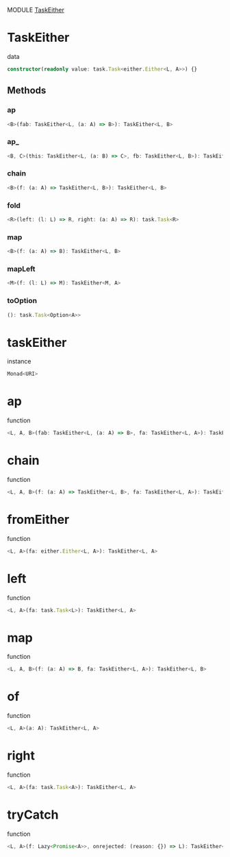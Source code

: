 MODULE [TaskEither](https://github.com/gcanti/fp-ts/blob/master/src/TaskEither.ts)
# TaskEither
data
```ts
constructor(readonly value: task.Task<either.Either<L, A>>) {}
```
## Methods

### ap
```ts
<B>(fab: TaskEither<L, (a: A) => B>): TaskEither<L, B> 
```
### ap_
```ts
<B, C>(this: TaskEither<L, (a: B) => C>, fb: TaskEither<L, B>): TaskEither<L, C> 
```
### chain
```ts
<B>(f: (a: A) => TaskEither<L, B>): TaskEither<L, B> 
```
### fold
```ts
<R>(left: (l: L) => R, right: (a: A) => R): task.Task<R> 
```
### map
```ts
<B>(f: (a: A) => B): TaskEither<L, B> 
```
### mapLeft
```ts
<M>(f: (l: L) => M): TaskEither<M, A> 
```
### toOption
```ts
(): task.Task<Option<A>> 
```
# taskEither
instance
```ts
Monad<URI>
```
# ap
function
```ts
<L, A, B>(fab: TaskEither<L, (a: A) => B>, fa: TaskEither<L, A>): TaskEither<L, B>
```

# chain
function
```ts
<L, A, B>(f: (a: A) => TaskEither<L, B>, fa: TaskEither<L, A>): TaskEither<L, B>
```

# fromEither
function
```ts
<L, A>(fa: either.Either<L, A>): TaskEither<L, A>
```

# left
function
```ts
<L, A>(fa: task.Task<L>): TaskEither<L, A>
```

# map
function
```ts
<L, A, B>(f: (a: A) => B, fa: TaskEither<L, A>): TaskEither<L, B>
```

# of
function
```ts
<L, A>(a: A): TaskEither<L, A>
```

# right
function
```ts
<L, A>(fa: task.Task<A>): TaskEither<L, A>
```

# tryCatch
function
```ts
<L, A>(f: Lazy<Promise<A>>, onrejected: (reason: {}) => L): TaskEither<L, A>
```